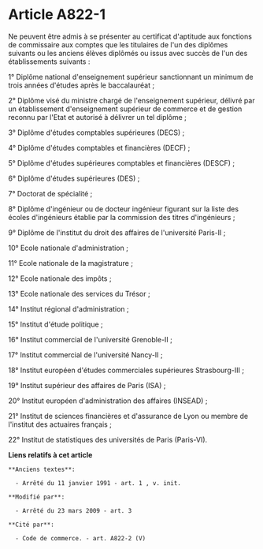 # Article A822-1

Ne peuvent être admis à se présenter au certificat d'aptitude aux fonctions de commissaire aux comptes que les titulaires de
l'un des diplômes suivants ou les anciens élèves diplômés ou issus avec succès de l'un des établissements suivants :

1° Diplôme national d'enseignement supérieur sanctionnant un minimum de trois années d'études après le baccalauréat ;

2° Diplôme visé du ministre chargé de l'enseignement supérieur, délivré par un établissement d'enseignement supérieur de
commerce et de gestion reconnu par l'Etat et autorisé à délivrer un tel diplôme ;

3° Diplôme d'études comptables supérieures (DECS) ;

4° Diplôme d'études comptables et financières (DECF) ;

5° Diplôme d'études supérieures comptables et financières (DESCF) ;

6° Diplôme d'études supérieures (DES) ;

7° Doctorat de spécialité ;

8° Diplôme d'ingénieur ou de docteur ingénieur figurant sur la liste des écoles d'ingénieurs établie par la commission des
titres d'ingénieurs ;

9° Diplôme de l'institut du droit des affaires de l'université Paris-II ;

10° Ecole nationale d'administration ;

11° Ecole nationale de la magistrature ;

12° Ecole nationale des impôts ;

13° Ecole nationale des services du Trésor ;

14° Institut régional d'administration ;

15° Institut d'étude politique ;

16° Institut commercial de l'université Grenoble-II ;

17° Institut commercial de l'université Nancy-II ;

18° Institut européen d'études commerciales supérieures Strasbourg-III ;

19° Institut supérieur des affaires de Paris (ISA) ;

20° Institut européen d'administration des affaires (INSEAD) ;

21° Institut de sciences financières et d'assurance de Lyon ou membre de l'institut des actuaires français ;

22° Institut de statistiques des universités de Paris (Paris-VI).

**Liens relatifs à cet article**

	**Anciens textes**:

	  - Arrêté du 11 janvier 1991 - art. 1 , v. init.

	**Modifié par**:

	  - Arrêté du 23 mars 2009 - art. 3

	**Cité par**:

	  - Code de commerce. - art. A822-2 (V)
